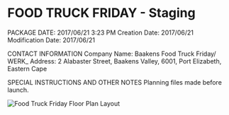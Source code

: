 # FOOD TRUCK FRIDAY - Staging

PACKAGE DATE: 2017/06/21 3:23 PM
Creation Date: 2017/06/21
Modification Date: 2017/06/21

CONTACT INFORMATION
Company Name: Baakens Food Truck Friday/ WERK_
Address: 2 Alabaster Street, Baakens Valley, 6001, Port Elizabeth, Eastern Cape

SPECIAL INSTRUCTIONS AND OTHER NOTES
Planning files made before launch.  

![Food Truck Friday Floor Plan Layout](https://user-images.githubusercontent.com/26520289/61288773-1fc7db00-a7c8-11e9-96ee-bca6449da658.jpg)
